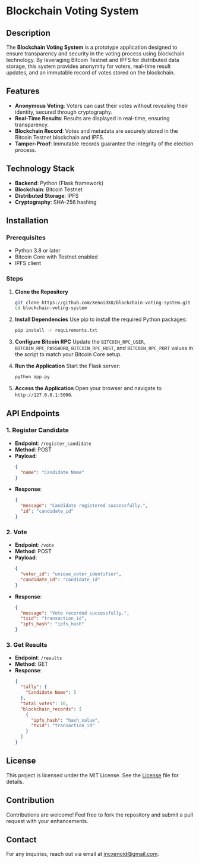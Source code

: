 # Blockchain Voting System

## Description
The **Blockchain Voting System** is a prototype application designed to ensure transparency and security in the voting process using blockchain technology. By leveraging Bitcoin Testnet and IPFS for distributed data storage, this system provides anonymity for voters, real-time result updates, and an immutable record of votes stored on the blockchain.

## Features
- **Anonymous Voting**: Voters can cast their votes without revealing their identity, secured through cryptography.
- **Real-Time Results**: Results are displayed in real-time, ensuring transparency.
- **Blockchain Record**: Votes and metadata are securely stored in the Bitcoin Testnet blockchain and IPFS.
- **Tamper-Proof**: Immutable records guarantee the integrity of the election process.

## Technology Stack
- **Backend**: Python (Flask framework)
- **Blockchain**: Bitcoin Testnet
- **Distributed Storage**: IPFS
- **Cryptography**: SHA-256 hashing

## Installation
### Prerequisites
- Python 3.8 or later
- Bitcoin Core with Testnet enabled
- IPFS client

### Steps
1. **Clone the Repository**
   ```bash
   git clone https://github.com/XenoidXD/blockchain-voting-system.git
   cd blockchain-voting-system
   ```

2. **Install Dependencies**
   Use pip to install the required Python packages:
   ```bash
   pip install -r requirements.txt
   ```

3. **Configure Bitcoin RPC**
   Update the `BITCOIN_RPC_USER`, `BITCOIN_RPC_PASSWORD`, `BITCOIN_RPC_HOST`, and `BITCOIN_RPC_PORT` values in the script to match your Bitcoin Core setup.

4. **Run the Application**
   Start the Flask server:
   ```bash
   python app.py
   ```

5. **Access the Application**
   Open your browser and navigate to `http://127.0.0.1:5000`.

## API Endpoints
### 1. **Register Candidate**
   - **Endpoint**: `/register_candidate`
   - **Method**: POST
   - **Payload**:
     ```json
     {
       "name": "Candidate Name"
     }
     ```
   - **Response**:
     ```json
     {
       "message": "Candidate registered successfully.",
       "id": "candidate_id"
     }
     ```

### 2. **Vote**
   - **Endpoint**: `/vote`
   - **Method**: POST
   - **Payload**:
     ```json
     {
       "voter_id": "unique_voter_identifier",
       "candidate_id": "candidate_id"
     }
     ```
   - **Response**:
     ```json
     {
       "message": "Vote recorded successfully.",
       "txid": "transaction_id",
       "ipfs_hash": "ipfs_hash"
     }
     ```

### 3. **Get Results**
   - **Endpoint**: `/results`
   - **Method**: GET
   - **Response**:
     ```json
     {
       "tally": {
         "Candidate Name": 5
       },
       "total_votes": 10,
       "blockchain_records": [
         {
           "ipfs_hash": "hash_value",
           "txid": "transaction_id"
         }
       ]
     }
     ```

## License
This project is licensed under the MIT License. See the [License](/LICENSE) file for details.

## Contribution
Contributions are welcome! Feel free to fork the repository and submit a pull request with your enhancements.

## Contact
For any inquiries, reach out via email at [incxenoid@gmail.com](mailto:incxenoid@gmail.com).

